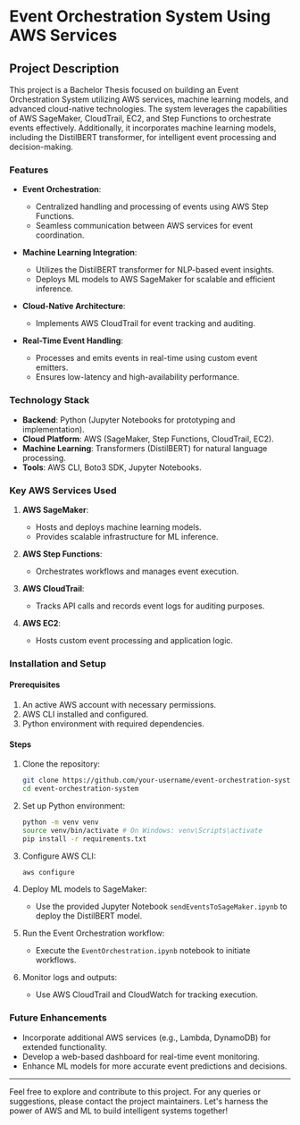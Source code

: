 # Event Orchestration System Using AWS Services

## Project Description
This project is a Bachelor Thesis focused on building an Event Orchestration System utilizing AWS services, machine learning models, and advanced cloud-native technologies. The system leverages the capabilities of AWS SageMaker, CloudTrail, EC2, and Step Functions to orchestrate events effectively. Additionally, it incorporates machine learning models, including the DistilBERT transformer, for intelligent event processing and decision-making.

### Features

- **Event Orchestration**:
  - Centralized handling and processing of events using AWS Step Functions.
  - Seamless communication between AWS services for event coordination.

- **Machine Learning Integration**:
  - Utilizes the DistilBERT transformer for NLP-based event insights.
  - Deploys ML models to AWS SageMaker for scalable and efficient inference.

- **Cloud-Native Architecture**:
  - Implements AWS CloudTrail for event tracking and auditing.

- **Real-Time Event Handling**:
  - Processes and emits events in real-time using custom event emitters.
  - Ensures low-latency and high-availability performance.

### Technology Stack

- **Backend**: Python (Jupyter Notebooks for prototyping and implementation).
- **Cloud Platform**: AWS (SageMaker, Step Functions, CloudTrail, EC2).
- **Machine Learning**: Transformers (DistilBERT) for natural language processing.
- **Tools**: AWS CLI, Boto3 SDK, Jupyter Notebooks.

### Key AWS Services Used

1. **AWS SageMaker**:
   - Hosts and deploys machine learning models.
   - Provides scalable infrastructure for ML inference.

2. **AWS Step Functions**:
   - Orchestrates workflows and manages event execution.

3. **AWS CloudTrail**:
   - Tracks API calls and records event logs for auditing purposes.

4. **AWS EC2**:
   - Hosts custom event processing and application logic.

### Installation and Setup

#### Prerequisites
1. An active AWS account with necessary permissions.
2. AWS CLI installed and configured.
3. Python environment with required dependencies.

#### Steps
1. Clone the repository:
   ```bash
   git clone https://github.com/your-username/event-orchestration-system.git
   cd event-orchestration-system
   ```

2. Set up Python environment:
   ```bash
   python -m venv venv
   source venv/bin/activate # On Windows: venv\Scripts\activate
   pip install -r requirements.txt
   ```

3. Configure AWS CLI:
   ```bash
   aws configure
   ```

4. Deploy ML models to SageMaker:
   - Use the provided Jupyter Notebook `sendEventsToSageMaker.ipynb` to deploy the DistilBERT model.

5. Run the Event Orchestration workflow:
   - Execute the `EventOrchestration.ipynb` notebook to initiate workflows.

6. Monitor logs and outputs:
   - Use AWS CloudTrail and CloudWatch for tracking execution.

### Future Enhancements

- Incorporate additional AWS services (e.g., Lambda, DynamoDB) for extended functionality.
- Develop a web-based dashboard for real-time event monitoring.
- Enhance ML models for more accurate event predictions and decisions.

---

Feel free to explore and contribute to this project. For any queries or suggestions, please contact the project maintainers. Let's harness the power of AWS and ML to build intelligent systems together!
